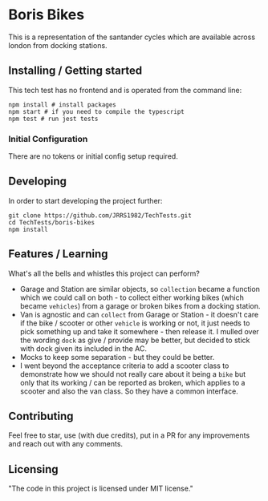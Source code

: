 # Boris Bikes

This is a representation of the santander cycles which are available across london from docking stations.

## Installing / Getting started

This tech test has no frontend and is operated from the command line:

```shell
npm install # install packages
npm start # if you need to compile the typescript
npm test # run jest tests
```

### Initial Configuration

There are no tokens or initial config setup required.

## Developing

In order to start developing the project further:

```shell
git clone https://github.com/JRRS1982/TechTests.git
cd TechTests/boris-bikes
npm install
```

## Features / Learning

What's all the bells and whistles this project can perform?

- Garage and Station are similar objects, so `collection` became a function which we could call on both - to collect either working bikes (which became `vehicles`) from a garage or broken bikes from a docking station.
- Van is agnostic and can `collect` from Garage or Station - it doesn't care if the bike / scooter or other `vehicle` is working or not, it just needs to pick something up and take it somewhere - then release it. I mulled over the wording `dock` as give / provide may be better, but decided to stick with dock given its included in the AC.
- Mocks to keep some separation - but they could be better.
- I went beyond the acceptance criteria to add a scooter class to demonstrate how we should not really care about it being a `bike` but only that its working / can be reported as broken, which applies to a scooter and also the van class. So they have a common interface.

## Contributing

Feel free to star, use (with due credits), put in a PR for any improvements and reach out with any comments.

## Licensing

"The code in this project is licensed under MIT license."
